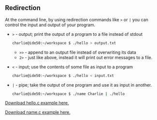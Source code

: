 ## Redirection

At the command line, by using redirection commands like `>` or `|` you can control the input and output of your program.

- `>` - output; print the output of a program to a file instead of stdout 

	```bash
	charlie@ide50:~/workspace $ ./hello > output.txt
	```

	- `>>` - append to an output file instead of overwriting its data
	- `2>` - just like above, instead it will print out error messages to a file.
- `<` - input; use the contents of some file as input to a program 

	```bash
	charlie@ide50:~/workspace $ ./hello < input.txt
	```

- `|` - pipe; take the output of one program and use it as input in another.

	```bash
	charlie@ide50:~/workspace $ ./name Charlie | ./hello
	```

<a href="/data/problems/4/hello.c" target="_blank">Download hello.c example here.</a>

<a href="/data/problems/4/name.c" target="_blank">Download name.c example here.</a>